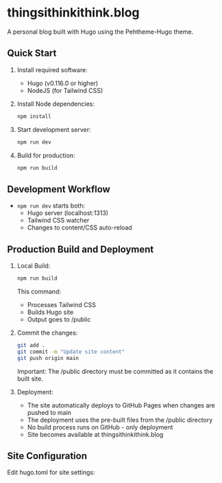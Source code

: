 # thingsithinkithink.blog

A personal blog built with Hugo using the Pehtheme-Hugo theme.

## Quick Start

1. Install required software:
   - Hugo (v0.116.0 or higher)
   - NodeJS (for Tailwind CSS)

2. Install Node dependencies:
   ```bash
   npm install
   ```

3. Start development server:
   ```bash
   npm run dev
   ```

4. Build for production:
   ```bash
   npm run build
   ```

## Development Workflow

- `npm run dev` starts both:
  - Hugo server (localhost:1313)
  - Tailwind CSS watcher
  - Changes to content/CSS auto-reload

## Production Build and Deployment

1. Local Build:
   ```bash
   npm run build
   ```
   This command:
   - Processes Tailwind CSS
   - Builds Hugo site
   - Output goes to /public

2. Commit the changes:
   ```bash
   git add .
   git commit -m "Update site content"
   git push origin main
   ```
   Important: The /public directory must be committed as it contains the built site.

3. Deployment:
   - The site automatically deploys to GitHub Pages when changes are pushed to main
   - The deployment uses the pre-built files from the /public directory
   - No build process runs on GitHub - only deployment
   - Site becomes available at thingsithinkithink.blog

## Site Configuration

Edit hugo.toml for site settings: